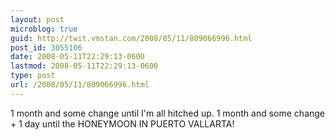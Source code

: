 ```yaml
---
layout: post
microblog: true
guid: http://twit.vmstan.com/2008/05/11/809066996.html
post_id: 3055106
date: 2008-05-11T22:29:13-0600
lastmod: 2008-05-11T22:29:13-0600
type: post
url: /2008/05/11/809066996.html
---
```

1 month and some change until I'm all hitched up. 1 month and some change + 1 day until the HONEYMOON IN PUERTO VALLARTA!
